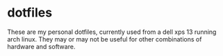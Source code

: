 dotfiles
========
These are my personal dotfiles, currently used from a dell xps 13 running arch linux. They may or may not be useful for other combinations of hardware and software.
